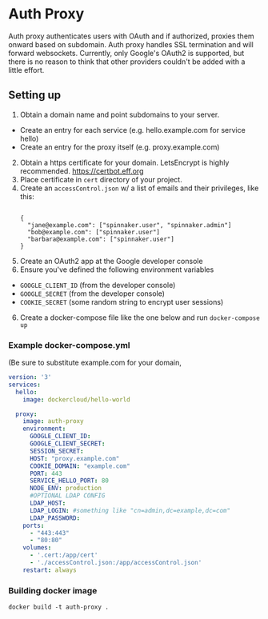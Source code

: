 # Auth Proxy

Auth proxy authenticates users with OAuth and if authorized, proxies them onward based on subdomain. Auth proxy handles SSL termination and will forward websockets. Currently, only Google's OAuth2 is supported, but there is no reason to think that other providers couldn't be added with a little effort.

## Setting up
1. Obtain a domain name and point subdomains to your server.
  * Create an entry for each service (e.g. hello.example.com for service hello)
  * Create an entry for the proxy itself (e.g. proxy.example.com)
2. Obtain a https certificate for your domain. LetsEncrypt is highly recommended. https://certbot.eff.org
3. Place certificate in `cert` directory of your project.
4. Create an `accessControl.json` w/ a list of emails and their privileges, like this:
    ```
    
    {
      "jane@example.com": ["spinnaker.user", "spinnaker.admin"]
      "bob@example.com": ["spinnaker.user"]
      "barbara@example.com": ["spinnaker.user"]
    }
    ```
4. Create an OAuth2 app at the Google developer console
5. Ensure you've defined the following environment variables
  * `GOOGLE_CLIENT_ID` (from the developer console)
  * `GOOGLE_SECRET` (from the developer console)
  * `COOKIE_SECRET` (some random string to encrypt user sessions)
6. Create a docker-compose file like the one below and run `docker-compose up`

### Example docker-compose.yml
(Be sure to substitute example.com for your domain, 
```yml
version: '3'
services:
  hello:
    image: dockercloud/hello-world

  proxy:
    image: auth-proxy
    environment:
      GOOGLE_CLIENT_ID:
      GOOGLE_CLIENT_SECRET:
      SESSION_SECRET:
      HOST: "proxy.example.com"
      COOKIE_DOMAIN: "example.com"
      PORT: 443
      SERVICE_HELLO_PORT: 80
      NODE_ENV: production
      #OPTIONAL LDAP CONFIG
      LDAP_HOST:
      LDAP_LOGIN: #something like "cn=admin,dc=example,dc=com"
      LDAP_PASSWORD:
    ports:
      - "443:443"
      - "80:80"
    volumes:
      - '.cert:/app/cert'
      - './accessControl.json:/app/accessControl.json'
    restart: always
```    

### Building docker image
`docker build -t auth-proxy .`
